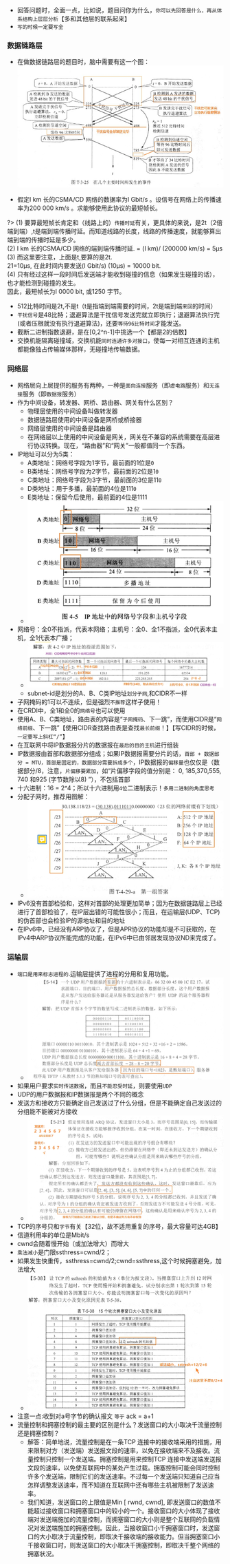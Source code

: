- 回答问题时，全面一点，比如说，题目问你为什么，`你可以先回答是什么，再从体系结构上层层分析`【多和其他层的联系起来】
- `写的时候一定要写全`

### 数据链路层

- 在做数据链路层的题目时，脑中需要有这一个图：
  ![数据链路层主要发生的事件.jpg](../../_img/数据链路层主要发生的事件.jpg)

- 假定I km 长的CSMA/CD 网络的数据率为I Gbit/s 。设信号在网络上的传播速率为200 000 km/s 。求能够使用此协议的最短帧长。

?> (1) 要算最短帧长肯定和（线路上的）`传播时延`有关，更具体的来说，是2t（2倍端到端）,t是端到端传播时延。而知道线路的长度，线路的传播速度，就能够算出端到端的传播时延是多少。  
(2) I km 长的CSMA/CD 网络的端到端传播时延. = (I km)/ (200000 km/s) = 5μs  
(3) 而这里要注意，上面是t,要算的是2t.  
21=10μs, 在此时间内要发送(I Gbit/s) (10μs) = 10000 bit.  
(4) 只有经过这样一段时间后发送端才能收到碰撞的信息（如果发生碰撞的话），也才能检测到碰撞的发生。  
因此，最短帧长为I 0000 bit, 或1250 字节。

- 512比特时间是2t,不是t（t是指端到端需要的时间，2t是端到端`来回`的时间）
- `干扰信号`是48比特；退避算法是干扰信号发送完就立即执行；退避算法执行完(或者压根就没有执行退避算法)，还要`等待96比特时间`才能发送。
- 截断二进制指数退避，是在[0,2^n-1]中挑选一个【都是2的倍数】
- 交换机能隔离碰撞域，交换机能`同时连通许多对接口`，使每一对相互连通的主机都能像独占传输媒体那样，无碰撞地传输数据。

### 网络层

- 网络层向上层提供的服务有两种，一种是`面向连接`服务（即`虚电路`服务）和`无连接`服务（即`数据报`服务）
- 作为中间设备，转发器、网桥、路由器、网关有什么区别？
  - 物理层使用的中间设备叫做转发器
  - 数据链路层使用的中间设备是网桥或桥接器
  - 网络层使用的中间设备是路由器
  - 在网络层以上使用的中间设备是网关，网关在不兼容的系统需要在高层进行协议转换。现在，“路由器”和“网关”一般都值同一个东西。
- IP地址可以分为5类：
  - A类地址：网络号字段为1字节，最前面的1位是`0`
  - B类地址：网络号字段为2字节，最前面的2位是1`0`
  - C类地址：网络号字段为3字节，最前面的3位是11`0`
  - D类地址：用于多播，最前面的4位是111`0`
  - E类地址：保留今后使用，最前面的4位是1111
  - ![IP地址和网络号字段.jpg](../../_img/IP地址和网络号字段.jpg)
- 网络号：全0不指派，代表本网络；主机号：全0、全1不指派，全0代表本主机，全1代表本广播；
  - ![A类地址指派.jpg](../../_img/A类地址指派.jpg)
  - subnet-id是划分的A、B、C类IP地址`划分子网`,和CIDR不一样
- 子网掩码的1可以不连续，但是强烈`不推荐`这样子使用！
- 在CRDI中，全1和全0的`网络号`也可以使用
- 使用A、B、C类地址，路由表的内容是“`子网掩码`、下一跳”，而使用CIDR是“`网络前缀`、下一跳”【使用CIDR查找路由表是查找`最长前缀`！】【写CIDR的时候，`一定要写上斜杠“/”`】
- 在互联网中将IP数据报分片的数据报在`最后的目的主机`进行组装
- IP数据报由首部和数据部分组成；如果IP数据报需要分片的话，`首部 + 数据部分 = MTU，首部是固定的，数据部分需要拆成多个`，IP数据报的`偏移量`也仅仅是（数据部分/8，注意，`片偏移要累加`，如“片偏移字段的值分别是： 0, 185,370,555, 740 和925 (字节数除以8) ”），不包括首部
- 十六进制：16 = 2^4；所以十六进制用`4位`二进制表示！`多用二进制的角度思考`
- 分配子网时，推荐用图解：
  - ![子网分配.jpg](../../_img/子网分配.jpg)
- IPv6没有首部检验和，这样对首部的处理更加简单；因为在数据链路层上已经进行了首部检验了，在IP层出错的可能性很小；而且，在运输层(UDP、TCP)的伪首部也会检验IP的源地址和目的地址
- 在IPv6中，已经没有ARP协议了，但是APR协议的功能却是不可获取的，在IPv4中ARP协议所能完成的功能，在IPv6中已由邻居发现协议ND来完成了。

### 运输层

- `端口是用来标志进程的`.运输层提供了进程的分用和复用功能。
  - ![UDP首部.jpg](../../_img/UDP首部.jpg)
- 如果用户要求`实时传送数据`，而且`不能忍受时延`，则要使用`UDP`
- UDP的用户数据报和IP数据报是两个不同的概念
- 发送方和接收方只能确定自己发送过了什么分组，但是不能确定自己发送过的分组能不能被对方接收
  - ![连续ARQ.jpg](../../_img/连续ARQ.jpg)
- TCP的序号只和`字节`有关【32位，故不适用重复的序号，最大容量可达4GB】
- 信道利用率的单位是Mbit/s
- cwnd会随着慢开始（或加法增大）而增大
- `乘法减小`是门限ssthress=cwnd/2；
- 如果发生快重传，ssthress=cwnd/2;cwnd=ssthress,这个时候拥塞避免，加法增大
  - ![乘法减小.jpg](../../_img/乘法减小.jpg)
- 注意一点:收到对a号字节的确认报文 `等于` ack = a+1
- 流量控制和拥塞控制的最主要的区别是什么？发送窗口的大小取决千流量控制还是拥塞控制？
  - 解答：简单地说，流量控制是在一条TCP 连接中的接收端采用的措施，用来限制对方（发送端）发送报文段的速率，以免在接收端来不及接收。流量控制只控制一个发送端。拥塞控制是用来控制TCP 连接中发送端发送报文段的速率，以免使互联网中的某处产生过载。拥塞控制可能会同时控制许多个发送端，限制它们的发送速率。不过每一个发送端只知道自己应当怎样调整发送速率，而不知道在互联网中还有哪些主机被限制了发送速率。
  - 我们知道，发送窗口的上限值是Min [ rwnd, cwnd], 即发送窗口的数值不能超过接收窗口和拥塞窗口中的较小的一个。接收窗口的大小体现了接收端对发送端施加的流量控制，而拥塞窗口的大小则是整个互联网的负载情况对发送端施加的拥塞控制。因此，当接收窗口小千拥塞窗口时，发送窗口的大小取决于流量控制，即取决千接收端的接收能力。但当拥塞窗口小千接收窗口时，则发送窗口的大小取决千拥塞控制，即取决千整个网络的拥塞状况。
